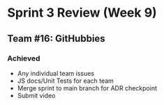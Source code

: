 # Sprint 3 Review (Week 9)
## Team #16: GitHubbies

### Achieved
- Any individual team issues
- JS docs/Unit Tests for each team
- Merge sprint to main branch for ADR checkpoint
- Submit video
